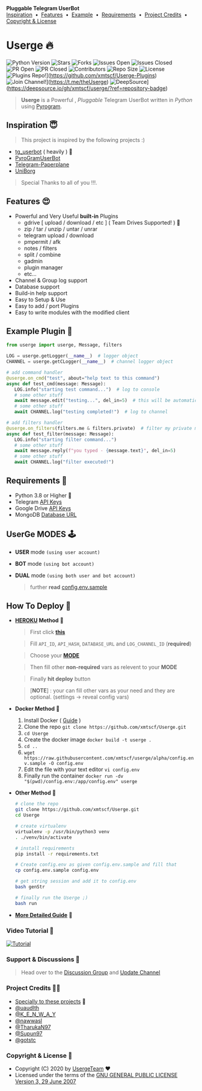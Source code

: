 </a>
    <b>Pluggable Telegram UserBot</b>
    <br>
    <a href="https://github.com/xmtscf/Userge#inspiration-">Inspiration</a>
    &nbsp•&nbsp
    <a href="https://github.com/xmtscf/Userge#features-">Features</a>
    &nbsp•&nbsp
    <a href="https://github.com/xmtscf/Userge#example-plugin-">Example</a>
    &nbsp•&nbsp
    <a href="https://github.com/xmtscf/Userge#requirements-">Requirements</a>
    &nbsp•&nbsp
    <a href="https://github.com/xmtscf/Userge#project-credits-">Project Credits</a>
    &nbsp•&nbsp
    <a href="https://github.com/xmtscf/Userge#copyright--license-">Copyright & License</a>
</p>

# Userge 🔥

![Python Version](https://img.shields.io/badge/python-3.8-lightgrey)  ![Stars](https://img.shields.io/github/stars/xmtscf/userge) ![Forks](https://img.shields.io/github/forks/xmtscf/userge) ![Issues Open](https://img.shields.io/github/issues/xmtscf/userge) ![Issues Closed](https://img.shields.io/github/issues-closed/xmtscf/userge) ![PR Open](https://img.shields.io/github/issues-pr/xmtscf/userge) ![PR Closed](https://img.shields.io/github/issues-pr-closed/xmtscf/userge) ![Contributors](https://img.shields.io/github/contributors/xmtscf/userge) ![Repo Size](https://img.shields.io/github/repo-size/xmtscf/userge) ![License](https://img.shields.io/github/license/xmtscf/userge) ![Plugins Repo!](https://img.shields.io/badge/Plugins%20Repo-!-orange)](https://github.com/xmtscf/Userge-Plugins) ![Join Channel!](https://img.shields.io/badge/Join%20Channel-!-red)](https://t.me/theUserge) ![DeepSource](https://static.deepsource.io/deepsource-badge-light-mini.svg)](https://deepsource.io/gh/xmtscf/userge/?ref=repository-badge)

> **Userge** is a Powerful , _Pluggable_ Telegram UserBot written in _Python_ using [Pyrogram](https://github.com/pyrogram/pyrogram).

## Inspiration 😇

> This project is inspired by the following projects :)

* [tg_userbot](https://github.com/watzon/tg_userbot) ( heavily ) 🤗
* [PyroGramUserBot](https://github.com/SpEcHiDe/PyroGramUserBot)
* [Telegram-Paperplane](https://github.com/RaphielGang/Telegram-Paperplane)
* [UniBorg](https://github.com/SpEcHiDe/UniBorg)

> Special Thanks to all of you !!!.

## Features 😍

* Powerful and Very Useful **built-in** Plugins
  * gdrive [ upload / download / etc ] ( Team Drives Supported! ) 🤥
  * zip / tar / unzip / untar / unrar
  * telegram upload / download
  * pmpermit / afk
  * notes / filters
  * split / combine
  * gadmin
  * plugin manager
  * etc...
* Channel & Group log support
* Database support
* Build-in help support
* Easy to Setup & Use
* Easy to add / port Plugins
* Easy to write modules with the modified client

## Example Plugin 🤨

```python
from userge import userge, Message, filters

LOG = userge.getLogger(__name__)  # logger object
CHANNEL = userge.getCLogger(__name__)  # channel logger object

# add command handler
@userge.on_cmd("test", about="help text to this command")
async def test_cmd(message: Message):
   LOG.info("starting test command...")  # log to console
   # some other stuff
   await message.edit("testing...", del_in=5)  # this will be automatically deleted after 5 sec
   # some other stuff
   await CHANNEL.log("testing completed!")  # log to channel

# add filters handler
@userge.on_filters(filters.me & filters.private)  # filter my private messages
async def test_filter(message: Message):
   LOG.info("starting filter command...")
   # some other stuff
   await message.reply(f"you typed - {message.text}", del_in=5)
   # some other stuff
   await CHANNEL.log("filter executed!")
```

## Requirements 🥴

* Python 3.8 or Higher 👻
* Telegram [API Keys](https://my.telegram.org/apps)
* Google Drive [API Keys](https://console.developers.google.com/)
* MongoDB [Database URL](https://cloud.mongodb.com/)

## UserGe MODES 🕹

* **USER** mode `(using user account)`
* **BOT** mode `(using bot account)`
* **DUAL** mode `(using both user and bot account)`

  > further **read** [config.env.sample](https://github.com/xmtscf/Userge/blob/alpha/config.env.sample)

## How To Deploy 👷

* **[HEROKU](https://www.heroku.com/) Method** 🚀

  > First click [**this**](https://heroku.com/deploy?template=https://github.com/xmtscf/Userge/tree/master)

  > Fill `API_ID`, `API_HASH`, `DATABASE_URL` and `LOG_CHANNEL_ID` (**required**)

  > Choose your [**MODE**](https://github.com/xmtscf/Userge#userge-modes-)

  > Then fill other **non-required** vars as relevent to your **MODE**

  > Finally **hit deploy** button

  > [**NOTE**] : your can fill other vars as your need and they are optional. (settings -> reveal config vars)

* **Docker Method** 🐳 

  1. Install Docker ( [Guide](https://docs.docker.com/engine/install/ubuntu/) )
  2. Clone the repo
      `git clone https://github.com/xmtscf/Userge.git`
  3. `cd Userge`
  4. Create the docker image
      `docker build -t userge .`
  5. `cd ..`
  6. `wget https://raw.githubusercontent.com/xmtscf/userge/alpha/config.env.sample -O config.env`
  7. Edit the file with your text editor
      `vi config.env`
  8. Finally run the container
      `docker run -dv "$(pwd)/config.env:/app/config.env" userge`

* **Other Method** 🔧

  ```bash
  # clone the repo
  git clone https://github.com/xmtscf/Userge.git
  cd Userge

  # create virtualenv
  virtualenv -p /usr/bin/python3 venv
  . ./venv/bin/activate

  # install requirements
  pip install -r requirements.txt

  # Create config.env as given config.env.sample and fill that
  cp config.env.sample config.env

  # get string session and add it to config.env
  bash genStr

  # finally run the Userge ;)
  bash run
  ```

* **[More Detailed Guide](https://docs.google.com/document/d/15uoiOn2NkN518MMkx9h5UaMEWMp8aNZqJocXvS0uI6E)** 📝

### Video Tutorial 🎥

  [![Tutorial](resources/tutorial.jpg)](https://youtu.be/M4T_BJvFqkc "Tutorial")

### Support & Discussions 👥

> Head over to the [Discussion Group](https://t.me/slbotsbugs) and [Update Channel](https://t.me/theUserge)

### Project Credits 💆‍♂️

* [Specially to these projects](https://github.com/xmtscf/Userge#inspiration-) 🥰
* [@uaudIth](https://t.me/uaudIth)
* [@K_E_N_W_A_Y](https://t.me/K_E_N_W_A_Y)
* [@nawwasl](https://t.me/nawwasl)
* [@TharukaN97](https://t.me/TharukaN97)
* [@Supun97](https://t.me/Supun97)
* [@gotstc](https://t.me/gotstc)

### Copyright & License 👮

* Copyright (C) 2020 by [UsergeTeam](https://github.com/xmtscf) ❤️️
* Licensed under the terms of the [GNU GENERAL PUBLIC LICENSE Version 3, 29 June 2007](https://github.com/xmtscf/Userge/blob/master/LICENSE)
